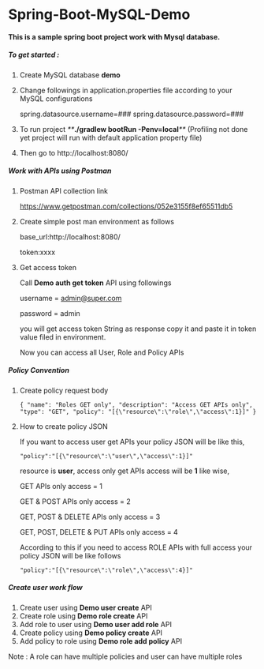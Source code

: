 # Spring-Boot-MySQL-Demo

#### This is a sample spring boot project work with Mysql database.

##### To get started :


1) Create MySQL database **demo**

2) Change followings in application.properties file according to your MySQL configurations

    spring.datasource.username=###
    spring.datasource.password=###
  
3) To run project _**_**./gradlew bootRun -Penv=local**_**_ (Profiling not 
done yet project will run with default 
application property file)

4) Then go to http://localhost:8080/



##### Work with APIs using Postman

1) Postman API collection link

    https://www.getpostman.com/collections/052e3155f8ef65511db5
    
2) Create simple post man environment as follows

    base_url:http://localhost:8080/
    
    token:xxxx
    
3) Get access token

    Call **Demo auth get token** API using followings
    
    username = admin@super.com
    
    password = admin
    
    you will get access token String as response copy it and paste it in 
    token value filed in environment.
    
    Now you can access all User, Role and Policy APIs 
    



##### Policy Convention 

1)  Create policy request body

    `{
        "name": "Roles GET only",
        "description": "Access GET APIs only",
        "type": "GET",
        "policy": "[{\"resource\":\"role\",\"access\":1}]"
    }`

2) How to create policy JSON

    If you want to access user get APIs your policy JSON will be like this,
    
    `"policy":"[{\"resource\":\"user\",\"access\":1}]"`
    
    resource is **user**, access only get APIs access will be **1** like wise,
    
    GET APIs only access = 1
    
    GET & POST APIs only access = 2
    
    GET, POST & DELETE APIs only access = 3  
    
    GET, POST, DELETE & PUT APIs only access = 4
    
    According to this if you need to access ROLE APIs with full 
    access your policy JSON will be like follows
    
    `"policy":"[{\"resource\":\"role\",\"access\":4}]"`
    

##### Create user work flow

1) Create user using **Demo user create** API
2) Create role using **Demo role create** API
3) Add role to user using **Demo user add role** API
4) Create policy using **Demo policy create** API
5) Add policy to role using **Demo role add policy** API

Note : A role can have multiple policies and user can have multiple roles

